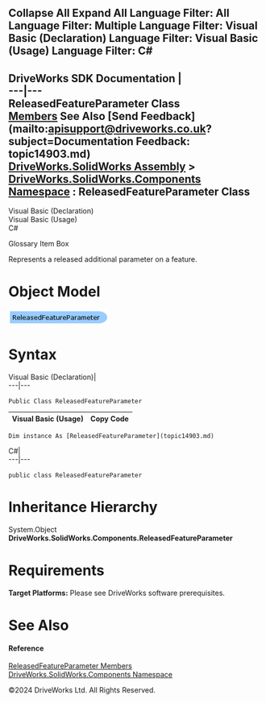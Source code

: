        

 Collapse All Expand All  Language Filter: All  Language Filter: Multiple  Language Filter: Visual Basic (Declaration) Language Filter: Visual Basic (Usage) Language Filter: C#  
---  
DriveWorks SDK Documentation  |   
---|---  
ReleasedFeatureParameter Class   
[Members](topic14904.md) See Also [Send Feedback](mailto:apisupport@driveworks.co.uk?subject=Documentation Feedback: topic14903.md)  
[DriveWorks.SolidWorks Assembly](topic13342.md) > [DriveWorks.SolidWorks.Components Namespace](topic13925.md) : ReleasedFeatureParameter Class  
---  
  
Visual Basic (Declaration)    
Visual Basic (Usage)    
C# 

Glossary Item Box

Represents a released additional parameter on a feature. 

# Object Model

![](dotnetdiagramimages/image845.png)

# Syntax

Visual Basic (Declaration)|   
---|---  
      
    
    Public Class ReleasedFeatureParameter   
  
Visual Basic (Usage)| Copy Code  
---|---  
      
    
    Dim instance As [ReleasedFeatureParameter](topic14903.md)  
  
C#|   
---|---  
      
    
    public class ReleasedFeatureParameter   
  
# Inheritance Hierarchy

System.Object  
**DriveWorks.SolidWorks.Components.ReleasedFeatureParameter**  


# Requirements

**Target Platforms:** Please see DriveWorks software prerequisites.

# See Also

#### Reference

[ReleasedFeatureParameter Members](topic14904.md)   
[DriveWorks.SolidWorks.Components Namespace](topic13925.md)

©2024 DriveWorks Ltd. All Rights Reserved.
